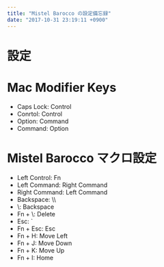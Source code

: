 ```yaml
---
title: "Mistel Barocco の設定備忘録"
date: "2017-10-31 23:19:11 +0900"
---
```


# 設定

# Mac Modifier Keys

- Caps Lock: Control
- Conrtol: Control
- Option: Command
- Command: Option

# Mistel Barocco マクロ設定

- Left Control: Fn
- Left Command: Right Command
- Right Command: Left Command
- Backspace: \\\
- \\\: Backspace
- Fn + \\\: Delete
- Esc: `
- Fn + Esc: Esc
- Fn + H: Move Left
- Fn + J: Move Down
- Fn + K: Move Up
- Fn + I: Home
